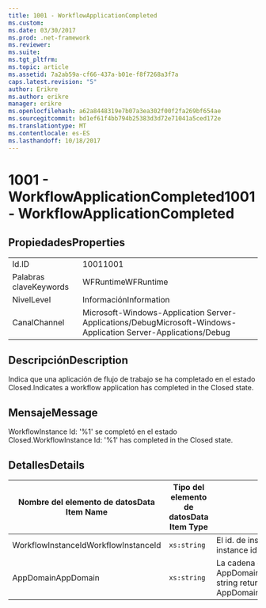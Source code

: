 ```yaml
---
title: 1001 - WorkflowApplicationCompleted
ms.custom: 
ms.date: 03/30/2017
ms.prod: .net-framework
ms.reviewer: 
ms.suite: 
ms.tgt_pltfrm: 
ms.topic: article
ms.assetid: 7a2ab59a-cf66-437a-b01e-f8f7268a3f7a
caps.latest.revision: "5"
author: Erikre
ms.author: erikre
manager: erikre
ms.openlocfilehash: a62a8448319e7b07a3ea302f00f2fa269bf654ae
ms.sourcegitcommit: bd1ef61f4bb794b25383d3d72e71041a5ced172e
ms.translationtype: MT
ms.contentlocale: es-ES
ms.lasthandoff: 10/18/2017
---
```

# <a name="1001---workflowapplicationcompleted"></a><span data-ttu-id="19bfc-102">1001 - WorkflowApplicationCompleted</span><span class="sxs-lookup"><span data-stu-id="19bfc-102">1001 - WorkflowApplicationCompleted</span></span>
## <a name="properties"></a><span data-ttu-id="19bfc-103">Propiedades</span><span class="sxs-lookup"><span data-stu-id="19bfc-103">Properties</span></span>  
  
|||  
|-|-|  
|<span data-ttu-id="19bfc-104">Id.</span><span class="sxs-lookup"><span data-stu-id="19bfc-104">ID</span></span>|<span data-ttu-id="19bfc-105">1001</span><span class="sxs-lookup"><span data-stu-id="19bfc-105">1001</span></span>|  
|<span data-ttu-id="19bfc-106">Palabras clave</span><span class="sxs-lookup"><span data-stu-id="19bfc-106">Keywords</span></span>|<span data-ttu-id="19bfc-107">WFRuntime</span><span class="sxs-lookup"><span data-stu-id="19bfc-107">WFRuntime</span></span>|  
|<span data-ttu-id="19bfc-108">Nivel</span><span class="sxs-lookup"><span data-stu-id="19bfc-108">Level</span></span>|<span data-ttu-id="19bfc-109">Información</span><span class="sxs-lookup"><span data-stu-id="19bfc-109">Information</span></span>|  
|<span data-ttu-id="19bfc-110">Canal</span><span class="sxs-lookup"><span data-stu-id="19bfc-110">Channel</span></span>|<span data-ttu-id="19bfc-111">Microsoft-Windows-Application Server-Applications/Debug</span><span class="sxs-lookup"><span data-stu-id="19bfc-111">Microsoft-Windows-Application Server-Applications/Debug</span></span>|  
  
## <a name="description"></a><span data-ttu-id="19bfc-112">Descripción</span><span class="sxs-lookup"><span data-stu-id="19bfc-112">Description</span></span>  
 <span data-ttu-id="19bfc-113">Indica que una aplicación de flujo de trabajo se ha completado en el estado Closed.</span><span class="sxs-lookup"><span data-stu-id="19bfc-113">Indicates a workflow application has completed in the Closed state.</span></span>  
  
## <a name="message"></a><span data-ttu-id="19bfc-114">Mensaje</span><span class="sxs-lookup"><span data-stu-id="19bfc-114">Message</span></span>  
 <span data-ttu-id="19bfc-115">WorkflowInstance Id: '%1' se completó en el estado Closed.</span><span class="sxs-lookup"><span data-stu-id="19bfc-115">WorkflowInstance Id: '%1' has completed in the Closed state.</span></span>  
  
## <a name="details"></a><span data-ttu-id="19bfc-116">Detalles</span><span class="sxs-lookup"><span data-stu-id="19bfc-116">Details</span></span>  
  
|<span data-ttu-id="19bfc-117">Nombre del elemento de datos</span><span class="sxs-lookup"><span data-stu-id="19bfc-117">Data Item Name</span></span>|<span data-ttu-id="19bfc-118">Tipo del elemento de datos</span><span class="sxs-lookup"><span data-stu-id="19bfc-118">Data Item Type</span></span>|<span data-ttu-id="19bfc-119">Descripción</span><span class="sxs-lookup"><span data-stu-id="19bfc-119">Description</span></span>|  
|--------------------|--------------------|-----------------|  
|<span data-ttu-id="19bfc-120">WorkflowInstanceId</span><span class="sxs-lookup"><span data-stu-id="19bfc-120">WorkflowInstanceId</span></span>|`xs:string`|<span data-ttu-id="19bfc-121">El id. de instancia del flujo de trabajo.</span><span class="sxs-lookup"><span data-stu-id="19bfc-121">The instance id for the workflow</span></span>|  
|<span data-ttu-id="19bfc-122">AppDomain</span><span class="sxs-lookup"><span data-stu-id="19bfc-122">AppDomain</span></span>|`xs:string`|<span data-ttu-id="19bfc-123">La cadena devuelta por AppDomain.CurrentDomain.FriendlyName.</span><span class="sxs-lookup"><span data-stu-id="19bfc-123">The string returned by AppDomain.CurrentDomain.FriendlyName.</span></span>|
